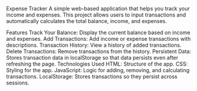 Expense Tracker
A simple web-based application that helps you track your income and expenses. This project allows users to input transactions and automatically calculates the total balance, income, and expenses.

Features
Track Your Balance: Display the current balance based on income and expenses.
Add Transactions: Add income or expense transactions with descriptions.
Transaction History: View a history of added transactions.
Delete Transactions: Remove transactions from the history.
Persistent Data: Stores transaction data in localStorage so that data persists even after refreshing the page.
Technologies Used
HTML: Structure of the app.
CSS: Styling for the app.
JavaScript: Logic for adding, removing, and calculating transactions.
LocalStorage: Stores transactions so they persist across sessions.
